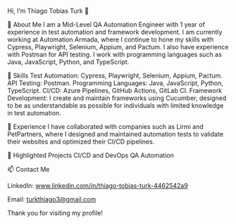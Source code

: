 Hi, I’m Thiago Tobias Turk 👋

🚀 About Me
I am a Mid-Level QA Automation Engineer with 1 year of experience in test automation and framework development. I am currently working at Automation Armada, where I continue to hone my skills with Cypress, Playwright, Selenium, Appium, and Pactum. I also have experience with Postman for API testing. I work with programming languages such as Java, JavaScript, Python, and TypeScript.

🔧 Skills
Test Automation: Cypress, Playwright, Selenium, Appium, Pactum.
API Testing: Postman.
Programming Languages: Java, JavaScript, Python, TypeScript.
CI/CD: Azure Pipelines, GitHub Actions, GitLab CI.
Framework Development: I create and maintain frameworks using Cucumber, designed to be as understandable as possible for individuals with limited knowledge in test automation.

💼 Experience
I have collaborated with companies such as Lirmi and PetPartners, where I designed and maintained automation tests to validate their websites and optimized their CI/CD pipelines.


📂 Highlighted Projects
CI/CD and DevOps
QA Automation

📫 Contact Me

LinkedIn: www.linkedin.com/in/thiago-tobias-turk-4462542a9

Email: turkthiago3@gmail.com

Thank you for visiting my profile!
